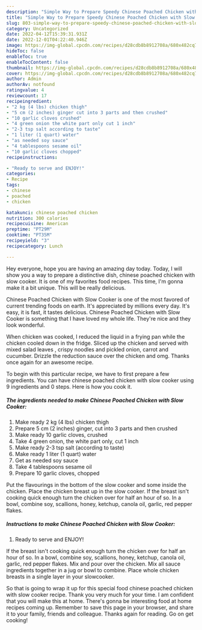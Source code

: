 ```yaml
---
description: "Simple Way to Prepare Speedy Chinese Poached Chicken with Slow Cooker"
title: "Simple Way to Prepare Speedy Chinese Poached Chicken with Slow Cooker"
slug: 803-simple-way-to-prepare-speedy-chinese-poached-chicken-with-slow-cooker
category: Uncategorized
date: 2022-04-12T15:39:31.931Z
date: 2022-12-01T04:22:40.946Z
image: https://img-global.cpcdn.com/recipes/d28cdb8b8912708a/680x482cq70/chinese-poached-chicken-with-slow-cooker-recipe-main-photo.jpg
hideToc: false
enableToc: true
enableTocContent: false
thumbnail: https://img-global.cpcdn.com/recipes/d28cdb8b8912708a/680x482cq70/chinese-poached-chicken-with-slow-cooker-recipe-main-photo.jpg
cover: https://img-global.cpcdn.com/recipes/d28cdb8b8912708a/680x482cq70/chinese-poached-chicken-with-slow-cooker-recipe-main-photo.jpg
author: Admin
authorAv: notfound
ratingvalue: 4
reviewcount: 17
recipeingredient:
- "2 kg (4 lbs) chicken thigh"
- "5 cm (2 inches) ginger cut into 3 parts and then crushed"
- "10 garlic cloves crushed"
- "4 green onion the white part only cut 1 inch"
- "2-3 tsp salt according to taste"
- "1 liter (1 quart) water"
- "as needed soy sauce"
- "4 tablespoons sesame oil"
- "10 garlic cloves chopped"
recipeinstructions:

- "Ready to serve and ENJOY!"
categories:
- Recipe
tags:
- chinese
- poached
- chicken

katakunci: chinese poached chicken 
nutrition: 300 calories
recipecuisine: American
preptime: "PT29M"
cooktime: "PT35M"
recipeyield: "3"
recipecategory: Lunch

---
```



Hey everyone, hope you are having an amazing day today. Today, I will show you a way to prepare a distinctive dish, chinese poached chicken with slow cooker. It is one of my favorites food recipes. This time, I'm gonna make it a bit unique. This will be really delicious.

Chinese Poached Chicken with Slow Cooker is one of the most favored of current trending foods on earth. It's appreciated by millions every day. It's easy, it is fast, it tastes delicious. Chinese Poached Chicken with Slow Cooker is something that I have loved my whole life. They're nice and they look wonderful.

When chicken was cooked, I reduced the liquid in a frying pan while the chicken cooled down in the fridge. Sliced up the chicken and served with mixed salad leaves , crispy noodles and pickled onion, carrot and cucumber. Drizzle the reduction sauce over the chicken and omg. Thanks once again for an awesome recipe.


To begin with this particular recipe, we have to first prepare a few ingredients. You can have chinese poached chicken with slow cooker using 9 ingredients and 0 steps. Here is how you cook it.

<!--inarticleads1-->

##### The ingredients needed to make Chinese Poached Chicken with Slow Cooker:

1. Make ready 2 kg (4 lbs) chicken thigh
1. Prepare 5 cm (2 inches) ginger, cut into 3 parts and then crushed
1. Make ready 10 garlic cloves, crushed
1. Take 4 green onion, the white part only, cut 1 inch
1. Make ready 2-3 tsp salt (according to taste)
1. Make ready 1 liter (1 quart) water
1. Get as needed soy sauce
1. Take 4 tablespoons sesame oil
1. Prepare 10 garlic cloves, chopped


Put the flavourings in the bottom of the slow cooker and some inside the chicken. Place the chicken breast up in the slow cooker. If the breast isn&#39;t cooking quick enough turn the chicken over for half an hour of so. In a bowl, combine soy, scallions, honey, ketchup, canola oil, garlic, red pepper flakes. 

<!--inarticleads2-->

##### Instructions to make Chinese Poached Chicken with Slow Cooker:


1. Ready to serve and ENJOY!

If the breast isn&#39;t cooking quick enough turn the chicken over for half an hour of so. In a bowl, combine soy, scallions, honey, ketchup, canola oil, garlic, red pepper flakes. Mix and pour over the chicken. Mix all sauce ingredients together in a jug or bowl to combine. Place whole chicken breasts in a single layer in your slowcooker. 

So that is going to wrap it up for this special food chinese poached chicken with slow cooker recipe. Thank you very much for your time. I am confident that you will make this at home. There's gonna be interesting food at home recipes coming up. Remember to save this page in your browser, and share it to your family, friends and colleague. Thanks again for reading. Go on get cooking!
